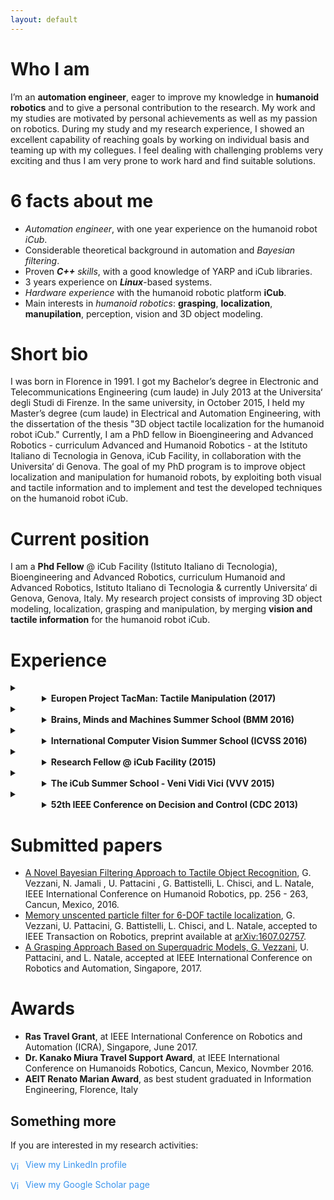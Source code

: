 ```yaml
---
layout: default
---
```


# Who I am

I’m an **automation engineer**, eager to improve my knowledge in **humanoid robotics** and to give a personal
contribution to the research. My work and my studies are motivated by personal achievements as well as
my passion on robotics. During my study and my research experience, I showed an excellent capability
of reaching goals by working on individual basis and teaming up with my collegues. I feel dealing with
challenging problems very exciting and thus I am very prone to work hard and find suitable solutions.

# 6 facts about me
- _Automation engineer_, with one year experience on the humanoid robot _iCub_.
- Considerable theoretical background in automation and _Bayesian filtering_.
- Proven _**C++** skills_, with a good knowledge of YARP and iCub libraries.
- 3 years experience on _**Linux**_-based systems.
- _Hardware experience_ with the humanoid robotic platform **iCub**.
- Main interests in _humanoid robotics_: **grasping**, **localization**, **manupilation**, perception, vision
  and 3D object modeling.
  
  
# Short bio

I was born in Florence in 1991. I got my Bachelor’s degree in Electronic and Telecommunications
Engineering (cum laude) in July 2013 at the Universita‘ degli Studi di Firenze. In the same university, in
October 2015, I held my Master’s degree (cum laude) in Electrical and Automation Engineering, with the
dissertation of the thesis "3D object tactile localization for the humanoid robot iCub." Currently, I am a
PhD fellow in Bioengineering and Advanced Robotics - curriculum Advanced and Humanoid Robotics - at
the Istituto Italiano di Tecnologia in Genova, iCub Facility, in collaboration with the Universita‘ di Genova.
The goal of my PhD program is to improve object localization and manipulation for humanoid robots, by
exploiting both visual and tactile information and to implement and test the developed techniques on the
humanoid robot iCub.

# Current position

I am a **Phd Fellow** @ iCub Facility (Istituto Italiano di Tecnologia), Bioengineering and Advanced
 Robotics, curriculum Humanoid and Advanced Robotics, Istituto Italiano di Tecnologia &
currently Universita‘ di Genova, Genova, Italy.
My research project consists of improving 3D object modeling, localization, grasping and manipulation,
by merging **vision and tactile information** for the humanoid robot iCub.


# Experience

 <details>
   <summary> <li style="margin-left: 50px;"> <b>Europen Project TacMan: Tactile Manipulation (2017)</b> </li> </summary>
        <p style="margin-left: 50px;">TacMan is a project founded by the European Union, FP7 ICT Cognitive System and Robotics, no. 610967.
        My work for the TacMan project contributed to improving <b>recognition and manipulation skills</b> for the
humanoid robot iCub. I developed a model-based tactile object localization and recognition algorithm
and a novel pipeline in order to make the iCub robot perform the <b>handover task</b>, i.e. transfer an
object from one hand to the other.</p>
 </details>
 <details>
   <summary> <li style="margin-left: 50px;"> <b>Brains, Minds and Machines Summer School (BMM 2016)</b> </li> </summary>
   <p style="margin-left: 50px;"> BMM summer school is organized by Harvard Medical School
September, and Massachusetts Institute of Technology, Woods Hole, Massachusetts, US. An intensive three-week course will give advanced students a “deep end” introduction to the problem
of intelligence – how the brain produces intelligent behavior and how we may be able to replicate
intelligence in machines. (Selected students: 30/300 nearly.) The school required the accomplishment of a 3 week project, for which I implemented an algorithm, capable of <b>detecting and recognize activities in real videos</b>. We achieved our goal by modeling the problem through <b>Hidden Markov Models</b> and by using </b>Bayesian Regression</b> as main approach.</p>
 </details>
 <details>
   <summary> <li style="margin-left: 50px;"> <b>International Computer Vision Summer School (ICVSS 2016)</b> </li> </summary>
        <p style="margin-left: 50px;">ICVSS is organized by University
of Cambridge and University of Catania, Ragusa, Italy.
The tenth edition of the International Computer Vision Summer School aims to provide both an
objective and clear overview and an in-depth analysis of the state-of-the-art research in Computer
Vision. The courses will be delivered by world renowned experts in the field, from both academia and
industry, and will cover both theoretical and practical aspects of real Computer Vision problems as
well as examples of their successful commercialisation. (Selected students: 150/396.)</p>
 </details>
 <details>
   <summary> <li style="margin-left: 50px;"> <b>Research Fellow @ iCub Facility (2015)</b> </li> </summary>
        <p style="margin-left: 50px;">I have partnered with the Italian Institute of Technology during my <b>M.Sc. thesis</b>, about  6D object tactile localization, i.e. the problem to estimate the 6-DOF pose of a tridimensional
object, whose model is known  by using the tactile measurements collected with the robot iCub.</p>
</details>
<details>
  <summary> <li style="margin-left: 50px;"> <b>The iCub Summer School - Veni Vidi Vici (VVV 2015)</b> </li> </summary>
       <p style="margin-left: 50px;">The school focuses on humanoid robotics, with the goal to foster collaboration on robot software
across the boundaries and lifetimes of specific platforms and projects.</p>
</details>
<details>
   <summary> <li style="margin-left: 50px;"> <b>52th IEEE Conference on Decision and Control (CDC 2013)</b> </li> </summary>
        <p style="margin-left: 50px;">During my master course I joined the IEEE Conference on Decision and Control as a Crew Member. The CDC is recognized as the premier scientific and engineering conference dedicated to the
advancement of the theory and practice of systems and control.</p>
</details>


# Submitted papers
- [A Novel Bayesian Filtering Approach to Tactile Object Recognition](recognition), G. Vezzani, N.
 Jamali , U. Pattacini , G. Battistelli, L. Chisci, and L. Natale, IEEE International Conference
 on Humanoid Robotics, pp. 256 - 263, Cancun, Mexico, 2016.
- [Memory unscented particle filter for 6-DOF tactile localization](mupf), G. Vezzani, U. Pattacini,
 G. Battistelli, L. Chisci, and L. Natale, accepted to IEEE Transaction on Robotics, preprint
 available at [arXiv:1607.02757](https://arxiv.org/pdf/1607.02757.pdf).
- [A Grasping Approach Based on Superquadric Models, G. Vezzani](grasping), U. Pattacini, and L.
  Natale, accepted at IEEE International Conference on Robotics and Automation, Singapore, 2017.
  
# Awards
- **Ras Travel Grant**, at IEEE International Conference on Robotics and Automation (ICRA),
 Singapore, June 2017.
- **Dr. Kanako Miura Travel Support Award**, at IEEE International Conference on Humanoids
 Robotics, Cancun, Mexico, Novmber 2016.
- **AEIT Renato Marian Award**, as best student graduated in Information Engineering, Florence, Italy
 


## Something more
If you are interested in my research activities:

<a href="https://it.linkedin.com/pub/giulia-vezzani/b7/a46/51a" style="text-decoration:none;"><span style="color:#3A94EE;"><img src="https://static.licdn.com/scds/common/u/img/webpromo/btn_in_20x15.png" width="20" height="15" alt="View my LinkedIn profile" style="vertical-align:middle;" border="0">&nbsp;View my LinkedIn profile</span></a>


<a href="https://scholar.google.it/citations?user=Zlpuln8AAAAJ&hl=it" style="text-decoration:none;"><span style="color:#3A94EE;"><img src="https://raw.githubusercontent.com/giuliavezzani/giuliavezzani.github.io/master/files/google-scholar.png" width="20" height="15" alt="View my Google Scholar page" style="vertical-align:middle;" border="0">&nbsp;View my Google Scholar page</span></a>

